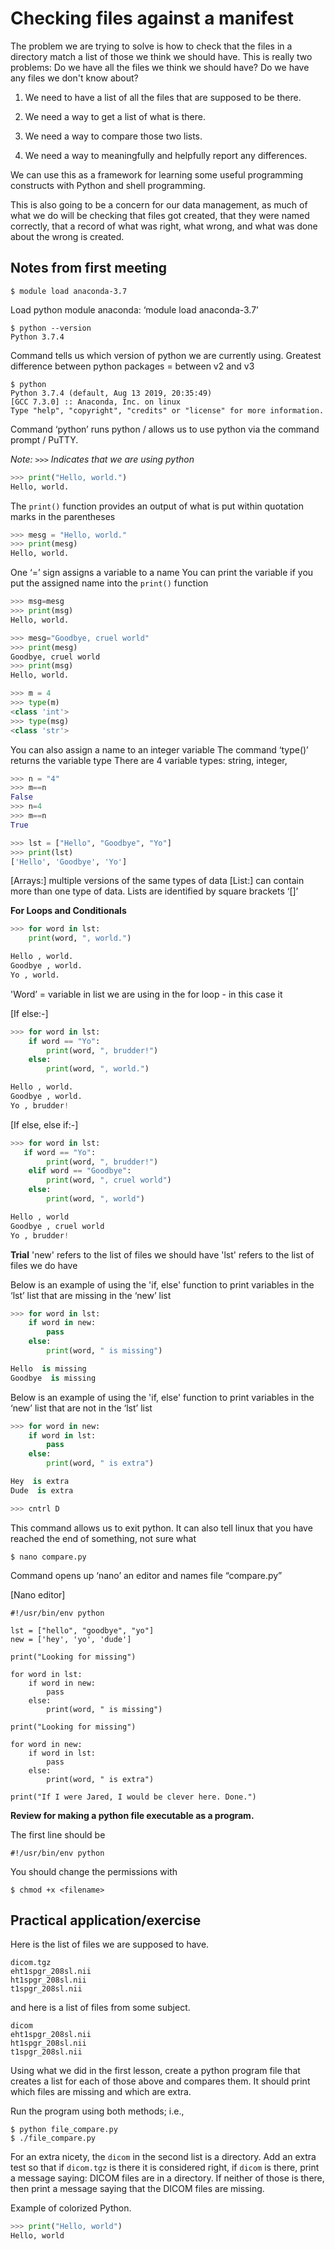 # Checking files against a manifest

The problem we are trying to solve is how to check that the
files in a directory match a list of those we think we should
have.  This is really two problems:  Do we have all the files
we think we should have?  Do we have any files we don't know
about?

1. We need to have a list of all the files that are supposed to
   be there.

1. We need a way to get a list of what is there.

1. We need a way to compare those two lists.

1. We need a way to meaningfully and helpfully report any
   differences.

We can use this as a framework for learning some useful
programming constructs with Python and shell programming.

This is also going to be a concern for our data management,
as much of what we do will be checking that files got created,
that they were named correctly, that a record of what was
right, what wrong, and what was done about the wrong is
created.

## Notes from first meeting

```
$ module load anaconda-3.7
```
Load python module anaconda: ‘module load anaconda-3.7’

```
$ python --version
Python 3.7.4
```
Command tells us which version of python we are currently using.
Greatest difference between python packages = between v2 and v3


```
$ python
Python 3.7.4 (default, Aug 13 2019, 20:35:49)
[GCC 7.3.0] :: Anaconda, Inc. on linux
Type "help", "copyright", "credits" or "license" for more information.
```
Command ‘python’ runs python / allows us to use python via the command prompt / PuTTY.

*Note: `>>>` Indicates that we are using python*


```python
>>> print("Hello, world.")
Hello, world.
```
The `print()` function provides an output of what is put within quotation marks in the parentheses


```python
>>> mesg = "Hello, world."
>>> print(mesg)
Hello, world.
```
One ‘=’ sign assigns a variable to a name
You can print the variable if you put the assigned name into the `print()` function



```python
>>> msg=mesg
>>> print(msg)
Hello, world.
```


```python
>>> mesg="Goodbye, cruel world"
>>> print(mesg)
Goodbye, cruel world
>>> print(msg)
Hello, world.
```


```python
>>> m = 4
>>> type(m)
<class 'int'>
>>> type(msg)
<class 'str'>
```
You can also assign a name to an integer variable 
The command ‘type()’ returns the variable type
There are 4 variable types: string, integer, 


```python
>>> n = "4"
>>> m==n
False
>>> n=4
>>> m==n
True
```


```python
>>> lst = ["Hello", "Goodbye", "Yo"]
>>> print(lst)
['Hello', 'Goodbye', 'Yo']
```
[Arrays:] multiple versions of the same types of data
[List:] can contain more than one type of data. Lists are identified by square brackets ‘[]’


**For Loops and Conditionals** 
```python
>>> for word in lst:
    print(word, ", world.")

Hello , world.
Goodbye , world.
Yo , world.
```
'Word’ = variable in list we are using in the for loop - in this case it 


[If else:-] 
```python
>>> for word in lst:
    if word == "Yo":
        print(word, ", brudder!")
    else:
        print(word, ", world.")

Hello , world.
Goodbye , world.
Yo , brudder!
```


[If else, else if:-]
```python
>>> for word in lst:
   if word == "Yo":
        print(word, ", brudder!")
    elif word == "Goodbye":
        print(word, ", cruel world")
    else:
        print(word, ", world")

Hello , world
Goodbye , cruel world
Yo , brudder!
```


**Trial**
'new' refers to the list of files we should have 
'lst' refers to the list of files we do have

Below is an example of using the 'if, else' function to print variables in the ‘lst’ list that are missing in the ‘new’ list
```python
>>> for word in lst:
    if word in new:
        pass
    else:
        print(word, " is missing")

Hello  is missing
Goodbye  is missing
```


Below is an example of using the 'if, else' function to print variables in the ‘new’ list that are not in the ‘lst’ list
```python
>>> for word in new:
    if word in lst:
        pass
    else:
        print(word, " is extra")

Hey  is extra
Dude  is extra
```


```python
>>> cntrl D
```
This command allows us to exit python. It can also tell linux that you have reached the end of something, not sure what


```
$ nano compare.py
```
Command opens up ‘nano’ an editor and names file “compare.py”


[Nano editor]
```
#!/usr/bin/env python

lst = ["hello", "goodbye", "yo"]
new = ['hey', 'yo', 'dude']

print("Looking for missing")

for word in lst:
    if word in new:
        pass
    else:
        print(word, " is missing")

print("Looking for missing")

for word in new:
    if word in lst:
        pass
    else:
        print(word, " is extra")

print("If I were Jared, I would be clever here. Done.")
```


**Review for making a python file executable as a program.**

The first line should be

```
#!/usr/bin/env python
```

You should change the permissions with

```
$ chmod +x <filename>
```

## Practical application/exercise

Here is the list of files we are supposed to have.

```
dicom.tgz
eht1spgr_208sl.nii
ht1spgr_208sl.nii
t1spgr_208sl.nii
```

and here is a list of files from some subject.

```
dicom
eht1spgr_208sl.nii
ht1spgr_208sl.nii
t1spgr_208sl.nii
```

Using what we did in the first lesson, create a python
program file that creates a list for each of those above
and compares them.  It should print which files are missing
and which are extra.

Run the program using both methods; i.e.,

```
$ python file_compare.py
$ ./file_compare.py
```

For an extra nicety, the `dicom` in the second list is a
directory.  Add an extra test so that if `dicom.tgz` is
there it is considered right, if `dicom` is there, print
a message saying:  DICOM files are in a directory.  If
neither of those is there, then print a message saying
that the DICOM files are missing.

Example of colorized Python.
```python
>>> print("Hello, world")
Hello, world
```

